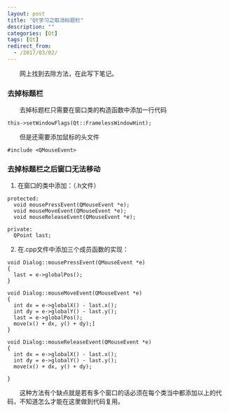 ```yaml
---
layout: post
title: "Qt学习之取消标题栏"
description: ""
categories: [Qt]
tags: [Qt]
redirect_from:
  - /2017/03/02/
---
```


　　网上找到去除方法，在此写下笔记。  

### 去掉标题栏  

　　去掉标题栏只需要在窗口类的构造函数中添加一行代码  

~~~  
this->setWindowFlags(Qt::FramelessWindowHint);  
~~~  

　　但是还需要添加鼠标的头文件  

~~~
#include <QMouseEvent>  
~~~

### 去掉标题栏之后窗口无法移动  

1. 在窗口的类中添加：（.h文件）  

~~~  
protected:
  void mousePressEvent(QMouseEvent *e);
  void mouseMoveEvent(QMouseEvent *e);
  void mouseReleaseEvent(QMouseEvent *e);

private:
  QPoint last;
~~~

2. 在.cpp文件中添加三个成员函数的实现：

~~~
void Dialog::mousePressEvent(QMouseEvent *e)
{
  last = e->globalPos();
}

void Dialog::mouseMoveEvent(QMouseEvent *e)
{
  int dx = e->globalX() - last.x();
  int dy = e->globalY() - last.y();
  last = e->globalPos();
  move(x() + dx, y() + dy);]
}

void Dialog::mouseReleaseEvent(QMouseEvent *e)
{
  int dx = e->globalX() - last.x();
  int dy = e->globalY() - last.y();
  move(x() + dx, y() + dy);

}
~~~

　　这种方法有个缺点就是若有多个窗口的话必须在每个类当中都添加以上的代码，不知道怎么才能在这里做到代码复用。
